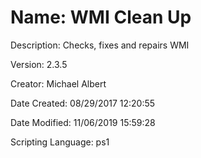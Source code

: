 ﻿# Name: WMI Clean Up

Description: Checks, fixes and repairs WMI

Version: 2.3.5

Creator: Michael Albert

Date Created: 08/29/2017 12:20:55

Date Modified: 11/06/2019 15:59:28

Scripting Language: ps1

